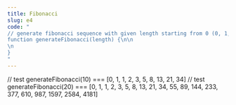 ```yaml
---
title: Fibonacci
slug: e4
code: "
// generate fibonacci sequence with given length starting from 0 (0, 1, 1, 2, 3...)
function generateFibonacci(length) {\n\n
\n
}
"
---
```

// test
generateFibonacci(10) === [0, 1, 1, 2, 3, 5, 8, 13, 21, 34]
// test
generateFibonacci(20) === [0, 1, 1, 2, 3, 5, 8, 13, 21, 34, 55, 89, 144, 233, 377, 610, 987, 1597, 2584, 4181]
